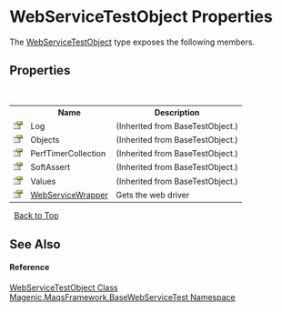 # WebServiceTestObject Properties
 

The <a href="#/MAQS_4/WebServices_AUTOGENERATED/WebServiceTestObject_Class">WebServiceTestObject</a> type exposes the following members.


## Properties
&nbsp;<table><tr><th></th><th>Name</th><th>Description</th></tr><tr><td>![Public property](media/pubproperty.gif "Public property")</td><td>Log</td><td> (Inherited from BaseTestObject.)</td></tr><tr><td>![Public property](media/pubproperty.gif "Public property")</td><td>Objects</td><td> (Inherited from BaseTestObject.)</td></tr><tr><td>![Public property](media/pubproperty.gif "Public property")</td><td>PerfTimerCollection</td><td> (Inherited from BaseTestObject.)</td></tr><tr><td>![Public property](media/pubproperty.gif "Public property")</td><td>SoftAssert</td><td> (Inherited from BaseTestObject.)</td></tr><tr><td>![Public property](media/pubproperty.gif "Public property")</td><td>Values</td><td> (Inherited from BaseTestObject.)</td></tr><tr><td>![Public property](media/pubproperty.gif "Public property")</td><td><a href="#/MAQS_4/WebServices_AUTOGENERATED/WebServiceTestObject-WebServiceWrapper_Property">WebServiceWrapper</a></td><td>
Gets the web driver</td></tr></table>&nbsp;
<a href="#webservicetestobject-properties">Back to Top</a>

## See Also


#### Reference
<a href="#/MAQS_4/WebServices_AUTOGENERATED/WebServiceTestObject_Class">WebServiceTestObject Class</a><br /><a href="#/MAQS_4/WebServices_AUTOGENERATED/Magenic-MaqsFramework-BaseWebServiceTest_Namespace">Magenic.MaqsFramework.BaseWebServiceTest Namespace</a><br />